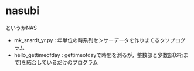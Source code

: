 # nasubi
というかNAS

* mk_snsrdt_yr.py : 年単位の時系列センサーデータを作りまくるクソプログラム
* hello_gettimeofday : gettimeofdayで時間を測るが，整数部と少数部(6桁まで)を結合しているだけのプログラム
